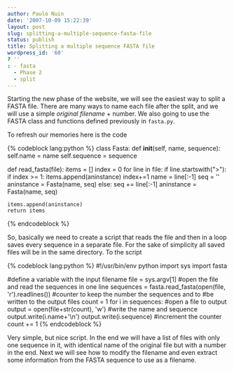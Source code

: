 ```yaml
---
author: Paulo Nuin
date: '2007-10-09 15:22:39'
layout: post
slug: splitting-a-multiple-sequence-fasta-file
status: publish
title: Splitting a multiple sequence FASTA file
wordpress_id: '60'
? ''
: - fasta
  - Phase 2
  - split
---
```


Starting the new phase of the website, we
will see the easiest way to split a FASTA file. There are many ways to
name each file after the split, and we will use a simple *original
filename* + number. We also going to use the FASTA class and functions
defined previously in `fasta.py`. 


To refresh our memories here is the code 

{% codeblock lang:python %}
class Fasta:
    def __init__(self, name, sequence):
        self.name = name
        self.sequence = sequence
 
def read_fasta(file):
    items = []
    index = 0
    for line in file:
        if line.startswith(">"):
           if index >= 1:
               items.append(aninstance)
           index+=1
           name = line[:-1]
           seq = ''
           aninstance = Fasta(name, seq)
        else:
           seq += line[:-1]
           aninstance = Fasta(name, seq)
 
    items.append(aninstance)
    return items
{% endcodeblock %}



So, basically we need to create a script that reads
the file and then in a loop saves every sequence in a separate file. For
the sake of simplicity all saved files will be in the same directory. To
the script 

{% codeblock lang:python %}
#!/usr/bin/env python 
import sys 
import fasta 

#define a variable with the input filename 
file = sys.argv[1] 
#open the file and read the sequences in one line 
sequences = fasta.read_fasta(open(file, 'r').readlines()) 
#counter to keep the number the sequences and to #be written to the output files 
count = 1
for i in sequences:
	#open a file to output output =
	open(file+str(count), 'w') 
	#write the name and sequence
	output.write(i.name+'\n') 
	output.write(i.sequence) 
	#increment the counter 
	count += 1
{% endcodeblock %}

Very simple, but nice script. In the end
we will have a list of files with only one sequence in it, with
identical name of the original file but with a number in the end. Next
we will see how to modify the filename and even extract some information
from the FASTA sequence to use as a filename.
